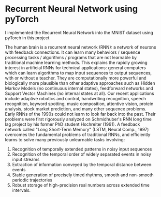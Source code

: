 # Recurrent Neural Network using pyTorch
I implemented the Recurrent Neural Network into the MNIST dataset using pyTorch in this project

The human brain is a recurrent neural network (RNN): a network of neurons with feedback connections. It can learn many behaviors / sequence processing tasks / algorithms / programs that are not learnable by traditional machine learning methods. This explains the rapidly growing interest in artificial RNNs for technical applications: general computers which can learn algorithms to map input sequences to output sequences, with or without a teacher. They are computationally more powerful and biologically more plausible than other adaptive approaches such as Hidden Markov Models (no continuous internal states), feedforward networks and Support Vector Machines (no internal states at all). Our recent applications include adaptive robotics and control, handwriting recognition, speech recognition, keyword spotting, music composition, attentive vision, protein analysis, stock market prediction, and many other sequence problems.
Early RNNs of the 1990s could not learn to look far back into the past. Their problems were first rigorously analyzed on Schmidhuber's RNN long time lag project by his former PhD student Hochreiter (1991). A feedback network called "Long Short-Term Memory" (LSTM, Neural Comp., 1997) overcomes the fundamental problems of traditional RNNs, and efficiently learns to solve many previously unlearnable tasks involving:

1. Recognition of temporally extended patterns in noisy input sequences 
2. Recognition of the temporal order of widely separated events in noisy input streams 
3. Extraction of information conveyed by the temporal distance between events 
4. Stable generation of precisely timed rhythms, smooth and non-smooth periodic trajectories 
5. Robust storage of high-precision real numbers across extended time intervals.

